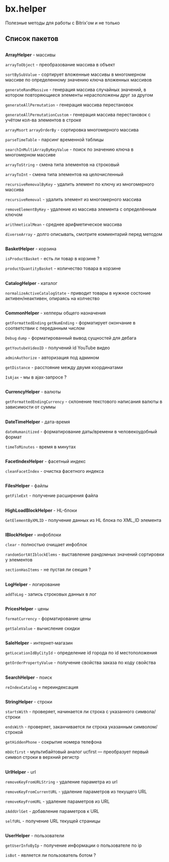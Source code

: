 # bx.helper
Полезные методы для работы с Bitrix'ом и не только

## Список пакетов
##
**ArrayHelper** - массивы

`arrayToObject` - преобразование массива в объект

`sortBySubValue` - сортирует вложенные массивы в многомерном массиве по определенному значению ключа вложенных массивов

`generateRandMassive` - генерация массива случайных значений, в котором повторяющиеся элементы нерасположены друг за другом

`generateAllPermutation` - генерация массива перестановок

`generateAllPermutationCustom` - генерация массива перестановок с учётом кол-ва элементов в строке

`arrayMsort`
`arrayOrderBy` - сортировка многомерного массива

`parseTimeTable` - парсинг временной таблицы

`searchInMultiArrayByKeyValue` - поиск по значению ключа в многомерном массиве

`arrayToString` - смена типа элементов на строковый

`arrayToInt` - смена типа элементов на целочисленный

`recursiveRemovalByKey` - удалить элемент по ключу из многомерного массива

`recursiveRemoval` - удалить элемент из многомерного массива

`removeElementByKey` - удаление из массива элемента с определённым ключом

`arithmeticalMean` - среднее арифметическое массива

`diverseArray` - долго описывать, смотрите комментарий перед методом


##
**BasketHelper** - корзина

`isProductBasket` - есть ли товар в корзине ?

`productQuantityBasket` - количество товара в корзине


##
**CatalogHelper** - каталог

`normalizeActiveCatalogState` - приводит товары в нужное состоние активен/неактивен, опираясь на колчество


##
**CommonHelper** - хелперы общего назначения

`getFormattedEnding` 
`getNumEnding` - форматирует окончание в соответствии с переданным числом

`Debug`
`dump` - форматированный вывод сущностей для дебага

`getYoutubeVideoID` - получений id YouTube видео

`adminAuthorize` - авторизация под админом

`getDistance` - расстояние между двумя координатами

`IsAjax` - мы в ajax-запросе ?


##
**CurrencyHelper** - валюты

`getFormattedEndingCurrency` - склонение текстового написания валюты в зависимости от суммы 


##
**DateTimeHelper** - дата-время

`dateHumanitized` - форматирование даты/времени в человекоудобный формат

`timeToMinutes` - время в минутах


##
**FacetIndexHelper** - фасетный индекс

`cleanFacetIndex` - очистка фасетного индекса


##
**FilesHelper** - файлы

`getFileExt` - получение расширения файла


##
**HighLoadBlockHelper** - HL-блоки

`GetElementByXMLID` - получение данных из HL блока по XML_ID элемента


##
**IBlockHelper** - инфоблоки

`clear` - полностью очищает инфоблок

`randomSortAtIblockElems` - выставление рандомных значений сортировки у элементов

`sectionHasItems` - не пустая ли секция ? 


##
**LogHelper** - логирование

`addToLog` - запись строковых данных в лог


##
**PricesHelper** - цены

`formatCurrency` - форматирование цены

`getSaleValue` - вычисление скидки


##
**SaleHelper** - интернет-магазин

`getLocationIdByCityId` - определение id города по id местоположения

`getOrderPropertyValue` - получение свойства заказа по коду свойства


##
**SearchHelper** - поиск

`reIndexCatalog` = переиндексация


##
**StringHelper** - строки

`startsWith` - проверяет, начинается ли строка с указанного символа/строки

`endsWith` - проверяет, заканчивается ли строка указанным символом/строкой

`getHiddenPhone` - сокрытие номера телефона

`mbUcfirst` - мультибайтовый аналог ucfirst — преобразует первый символ строки в верхний регистр


##
**UrlHelper** - url

`removeKeyFromURLString` - удаление параметра из url

`removeKeyFromCurrentURL` - удаление параметров из текущего URL

`removeKeyFromURL` - удаление параметров из URL

`zAddUrlGet` - добавление параметров к URL

`selfURL` - получение URL текущей страницы


##
**UserHelper** - пользователи

`getUserInfoByIp` - получение информации о пользователе по ip

`isBot` - является ли пользователь ботом ?

